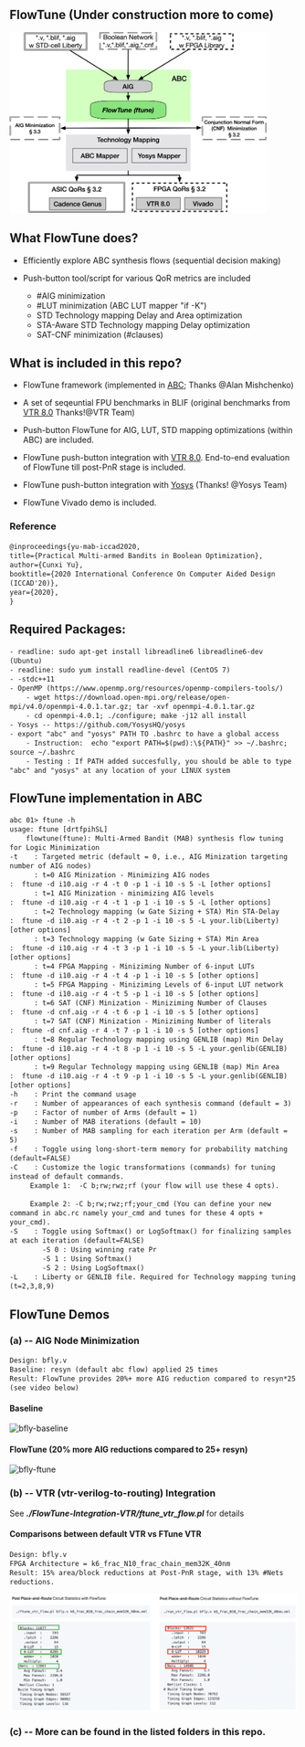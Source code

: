## FlowTune (Under construction more to come)

<img src="./docs/overview.png" alt="FlowTune Overview" width="450" class="center" /></a>

## What FlowTune does?

- Efficiently explore ABC synthesis flows (sequential decision making)

- Push-button tool/script for various QoR metrics are included

	- #AIG minimization 
	- #LUT minimization (ABC LUT mapper "if -K")
	- STD Technology mapping Delay and Area optimization
	- STA-Aware STD Technology mapping Delay optimization
	- SAT-CNF minimization (#clauses)

## What is included in this repo?

- FlowTune framework (implemented in <a href="https://github.com/berkeley-abc/abc">ABC</a>; Thanks @Alan Mishchenko)

- A set of seqeuntial FPU benchmarks in BLIF (original benchmarks from <a href="https://github.com/verilog-to-routing/vtr-verilog-to-routing">VTR 8.0</a> Thanks!@VTR Team)

- Push-button FlowTune for AIG, LUT, STD mapping optimizations (within ABC) are included.

- FlowTune push-button integration with <a href="https://github.com/verilog-to-routing/vtr-verilog-to-routing">VTR 8.0</a>. End-to-end evaluation of FlowTune till post-PnR stage is included.

- FlowTune push-button integration with <a href="https://github.com/YosysHQ/yosys">Yosys</a> (Thanks! @Yosys Team)

- FlowTune Vivado demo is included.



### Reference 
```shell
@inproceedings{yu-mab-iccad2020,
title={Practical Multi-armed Bandits in Boolean Optimization},
author={Cunxi Yu},
booktitle={2020 International Conference On Computer Aided Design (ICCAD'20)},
year={2020},
}
```

## Required Packages:
	- readline: sudo apt-get install libreadline6 libreadline6-dev (Ubuntu)
	- readline: sudo yum install readline-devel (CentOS 7)
	- -stdc++11 
	- OpenMP (https://www.openmp.org/resources/openmp-compilers-tools/)
		- wget https://download.open-mpi.org/release/open-mpi/v4.0/openmpi-4.0.1.tar.gz; tar -xvf openmpi-4.0.1.tar.gz
		- cd openmpi-4.0.1; ./configure; make -j12 all install
	- Yosys -- https://github.com/YosysHQ/yosys
	- export "abc" and "yosys" PATH TO .bashrc to have a global access
		- Instruction:  echo "export PATH=$(pwd):\${PATH}" >> ~/.bashrc; source ~/.bashrc
		- Testing : If PATH added succesfully, you should be able to type "abc" and "yosys" at any location of your LINUX system 



## FlowTune implementation in ABC

	abc 01> ftune -h
	usage: ftune [drtfpihSL]
		flowtune(ftune): Multi-Armed Bandit (MAB) synthesis flow tuning for Logic Minimization
	-t    : Targeted metric (default = 0, i.e., AIG Minization targeting number of AIG nodes)
	      : t=0 AIG Minization - Minimizing AIG nodes                       :  ftune -d i10.aig -r 4 -t 0 -p 1 -i 10 -s 5 -L [other options]
	      : t=1 AIG Minization - minimizing AIG levels                      :  ftune -d i10.aig -r 4 -t 1 -p 1 -i 10 -s 5 -L [other options]
	      : t=2 Technology mapping (w Gate Sizing + STA) Min STA-Delay      :  ftune -d i10.aig -r 4 -t 2 -p 1 -i 10 -s 5 -L your.lib(Liberty) [other options]
	      : t=3 Technology mapping (w Gate Sizing + STA) Min Area           :  ftune -d i10.aig -r 4 -t 3 -p 1 -i 10 -s 5 -L your.lib(Liberty) [other options]
	      : t=4 FPGA Mapping - Miniziming Number of 6-input LUTs            :  ftune -d i10.aig -r 4 -t 4 -p 1 -i 10 -s 5 [other options]
	      : t=5 FPGA Mapping - Miniziming Levels of 6-input LUT network     :  ftune -d i10.aig -r 4 -t 5 -p 1 -i 10 -s 5 [other options]
	      : t=6 SAT (CNF) Minization - Miniziming Number of Clauses         :  ftune -d cnf.aig -r 4 -t 6 -p 1 -i 10 -s 5 [other options]
	      : t=7 SAT (CNF) Minization - Miniziming Number of literals        :  ftune -d cnf.aig -r 4 -t 7 -p 1 -i 10 -s 5 [other options]
	      : t=8 Regular Technology mapping using GENLIB (map) Min Delay     :  ftune -d i10.aig -r 4 -t 8 -p 1 -i 10 -s 5 -L your.genlib(GENLIB) [other options]
	      : t=9 Regular Technology mapping using GENLIB (map) Min Area      :  ftune -d i10.aig -r 4 -t 9 -p 1 -i 10 -s 5 -L your.genlib(GENLIB) [other options]
	-h    : Print the command usage
	-r    : Number of appearances of each synthesis command (default = 3)
	-p    : Factor of number of Arms (default = 1)
	-i    : Number of MAB iterations (default = 10)
	-s    : Number of MAB sampling for each iteration per Arm (default = 5)
	-f    : Toggle using long-short-term memory for probability matching (default=FALSE)
	-C    : Customize the logic transformations (commands) for tuning instead of default commands. 
		 Example 1:  -C b;rw;rwz;rf (your flow will use these 4 opts).
 			
		 Example 2: -C b;rw;rwz;rf;your_cmd (You can define your new command in abc.rc namely your_cmd and tunes for these 4 opts + your_cmd).
	-S    : Toggle using Softmax() or LogSoftmax() for finalizing samples at each iteration (default=FALSE)
		    -S 0 : Using winning rate Pr
		    -S 1 : Using Softmax()
		    -S 2 : Using LogSoftmax()
	-L    : Liberty or GENLIB file. Required for Technology mapping tuning (t=2,3,8,9) 
	
## FlowTune Demos

### (a) -- AIG Node Minimization 
	Design: bfly.v
	Baseline: resyn (default abc flow) applied 25 times
	Result: FlowTune provides 20%+ more AIG reduction compared to resyn*25 
	(see video below)
	
#### Baseline 

<img src="./docs/baseline.gif" alt="bfly-baseline" /></a>

#### FlowTune (20% more AIG reductions compared to 25+ resyn)

<img src="./docs/ftune.gif" alt="bfly-ftune" /></a>

### (b) -- VTR (vtr-verilog-to-routing) Integration

See <b><i>./FlowTune-Integration-VTR/ftune_vtr_flow.pl</i></b> for details

#### Comparisons between default VTR vs FTune VTR 
	Design: bfly.v
	FPGA Architecture = k6_frac_N10_frac_chain_mem32K_40nm
	Result: 15% area/block reductions at Post-PnR stage, with 13% #Nets reductions.

<img src="./docs/vtr-integration-demo.png" alt="bfly-ftune" /></a>


### (c) -- More can be found in the listed folders in this repo.



